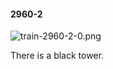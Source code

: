 #### 2960-2
![train-2960-2-0.png](https://github.com/lil-lab/nlvr/raw/master/nlvr/train/images/20/train-2960-2-0.png "train-2960-2-0.png")

There is a black tower.